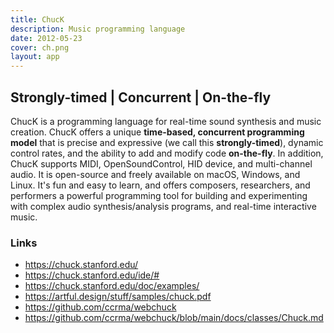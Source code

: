 ```yaml
---
title: ChucK
description: Music programming language
date: 2012-05-23
cover: ch.png
layout: app
---
```


## Strongly-timed | Concurrent | On-the-fly

<script setup>
import { defineClientComponent } from 'vitepress'

const WebChuck = defineClientComponent(() => {
  return import('../../../../components/synth/chuck/SynthChuck.vue')
})
</script>

<client-only>
<WebChuck/>
</client-only>

ChucK is a programming language for real-time sound synthesis and music creation. ChucK offers a unique **time-based, concurrent programming model** that is precise and expressive (we call this **strongly-timed**), dynamic control rates, and the ability to add and modify code **on-the-fly**. In addition, ChucK supports MIDI, OpenSoundControl, HID device, and multi-channel audio. It is open-source and freely available on macOS, Windows, and Linux. It's fun and easy to learn, and offers composers, researchers, and performers a powerful programming tool for building and experimenting with complex audio synthesis/analysis programs, and real-time interactive music.

### Links

- <https://chuck.stanford.edu/>
- <https://chuck.stanford.edu/ide/#>
- <https://chuck.stanford.edu/doc/examples/>
- <https://artful.design/stuff/samples/chuck.pdf>
- <https://github.com/ccrma/webchuck>
- <https://github.com/ccrma/webchuck/blob/main/docs/classes/Chuck.md>

<youtube-embed video="2rpk461T6l4"/>
